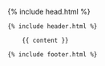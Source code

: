 <!DOCTYPE html>
<html>

  {% include head.html %}

  <body class="{{page.title | slugify | downcase}} {{page.layout | slugify | downcase}}">

    {% include header.html %}

        {{ content }}

    {% include footer.html %}

  </body>

</html>
